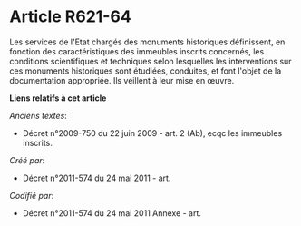 # Article R621-64

Les services de l'Etat chargés des monuments historiques définissent, en fonction des caractéristiques des immeubles inscrits
concernés, les conditions scientifiques et techniques selon lesquelles les interventions sur ces monuments historiques sont
étudiées, conduites, et font l'objet de la documentation appropriée. Ils veillent à leur mise en œuvre.

**Liens relatifs à cet article**

_Anciens textes_:

  - Décret n°2009-750 du 22 juin 2009 - art. 2 (Ab), ecqc les immeubles inscrits.

_Créé par_:

  - Décret n°2011-574 du 24 mai 2011  - art.

_Codifié par_:

  - Décret n°2011-574 du 24 mai 2011 Annexe - art.

